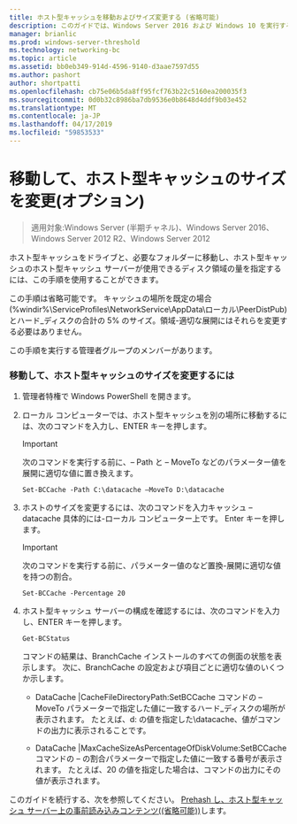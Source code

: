 ```yaml
---
title: ホスト型キャッシュを移動およびサイズ変更する (省略可能)
description: このガイドでは、Windows Server 2016 および Windows 10 を実行するコンピューターでホスト型キャッシュ モードで BranchCache の展開の説明
manager: brianlic
ms.prod: windows-server-threshold
ms.technology: networking-bc
ms.topic: article
ms.assetid: bb0eb349-914d-4596-9140-d3aae7597d55
ms.author: pashort
author: shortpatti
ms.openlocfilehash: cb75e06b5da8ff95fcf763b22c5160ea200035f3
ms.sourcegitcommit: 0d0b32c8986ba7db9536e0b8648d4ddf9b03e452
ms.translationtype: MT
ms.contentlocale: ja-JP
ms.lasthandoff: 04/17/2019
ms.locfileid: "59853533"
---
```

# <a name="move-and-resize-the-hosted-cache-optional"></a>移動して、ホスト型キャッシュのサイズを変更\(オプション\)

>適用対象:Windows Server (半期チャネル)、Windows Server 2016、Windows Server 2012 R2、Windows Server 2012

ホスト型キャッシュをドライブと、必要なフォルダーに移動し、ホスト型キャッシュのホスト型キャッシュ サーバーが使用できるディスク領域の量を指定するには、この手順を使用することができます。

この手順は省略可能です。 キャッシュの場所を既定の場合\(%windir%\\ServiceProfiles\\NetworkService\\AppData\\ローカル\\PeerDistPub\)とハード_ディスクの合計の 5% のサイズ。領域-適切な展開にはそれらを変更する必要はありません。

この手順を実行する管理者グループのメンバーがあります。

### <a name="to-move-and-resize-the-hosted-cache"></a>移動して、ホスト型キャッシュのサイズを変更するには

1. 管理者特権で Windows PowerShell を開きます。

2. ローカル コンピューターでは、ホスト型キャッシュを別の場所に移動するには、次のコマンドを入力し、ENTER キーを押します。

    > [!IMPORTANT]
    > 次のコマンドを実行する前に、– Path と – MoveTo などのパラメーター値を展開に適切な値に置き換えます。

    ``` 
    Set-BCCache -Path C:\datacache –MoveTo D:\datacache
    ``` 

3.  ホストのサイズを変更するには、次のコマンドを入力キャッシュ – datacache 具体的には\-ローカル コンピューター上です。 Enter キーを押します。

    > [!IMPORTANT]
    > 次のコマンドを実行する前に、パラメーター値のなど置換\-展開に適切な値を持つの割合。  

    ``` 
    Set-BCCache -Percentage 20
    ``` 

4.  ホスト型キャッシュ サーバーの構成を確認するには、次のコマンドを入力し、ENTER キーを押します。

    ``` 
    Get-BCStatus
    ``` 

    コマンドの結果は、BranchCache インストールのすべての側面の状態を表示します。 次に、BranchCache の設定および項目ごとに適切な値のいくつか示します。

    -   DataCache |CacheFileDirectoryPath:SetBCCache コマンドの – MoveTo パラメーターで指定した値に一致するハード_ディスクの場所が表示されます。 たとえば、d: の値を指定した\\datacache、値がコマンドの出力に表示されることです。

    -   DataCache |MaxCacheSizeAsPercentageOfDiskVolume:SetBCCache コマンドの – の割合パラメーターで指定した値に一致する番号が表示されます。 たとえば、20 の値を指定した場合は、コマンドの出力にその値が表示されます。

このガイドを続行する、次を参照してください。 [Prehash し、ホスト型キャッシュ サーバー上の事前読み込みコンテンツ&#40;(省略可能)&#41;](7-Bc-Prehash-Preload.md)します。